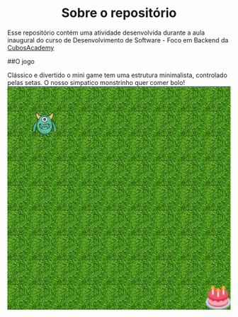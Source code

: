 <h1 align="center"> Sobre o repositório </h1>

Esse repositório contém uma atividade desenvolvida durante a aula inaugural do curso de Desenvolvimento de Software - Foco em Backend da [CubosAcademy](https://cubos.academy/)

##O jogo

Clássico e divertido o mini game tem uma estrutura minimalista, controlado pelas setas. 
O nosso simpatico monstrinho quer comer bolo! 
![pic](src/img/pic.png)
